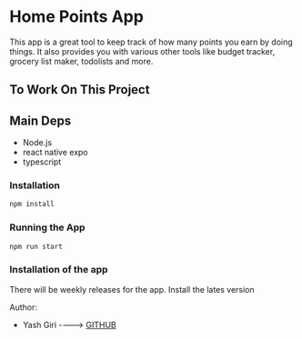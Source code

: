 # Home Points App

This app is a great tool to keep track of how many points you earn by doing things.
It also provides you with various other tools like budget tracker, grocery list maker, todolists and more.

## To Work On This Project

## Main Deps
- Node.js
- react native expo
- typescript

### Installation

```bash
npm install
```

### Running the App

```bash
npm run start
```

### Installation of the app

There will be weekly releases for the app. 
Install the lates version


Author:

- Yash Giri ----> [GITHUB](https://github.com/yashweblife)